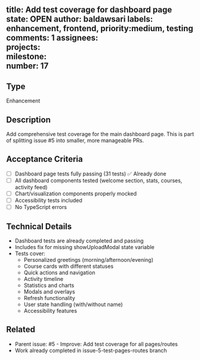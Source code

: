 title:	Add test coverage for dashboard page
state:	OPEN
author:	baldawsari
labels:	enhancement, frontend, priority:medium, testing
comments:	1
assignees:	
projects:	
milestone:	
number:	17
--
## Type
Enhancement

## Description
Add comprehensive test coverage for the main dashboard page. This is part of splitting issue #5 into smaller, more manageable PRs.

## Acceptance Criteria
- [ ] Dashboard page tests fully passing (31 tests) ✅ Already done
- [ ] All dashboard components tested (welcome section, stats, courses, activity feed)
- [ ] Chart/visualization components properly mocked
- [ ] Accessibility tests included
- [ ] No TypeScript errors

## Technical Details
- Dashboard tests are already completed and passing
- Includes fix for missing showUploadModal state variable
- Tests cover:
  - Personalized greetings (morning/afternoon/evening)
  - Course cards with different statuses
  - Quick actions and navigation
  - Activity timeline
  - Statistics and charts
  - Modals and overlays
  - Refresh functionality
  - User state handling (with/without name)
  - Accessibility features

## Related
- Parent issue: #5 - Improve: Add test coverage for all pages/routes
- Work already completed in issue-5-test-pages-routes branch
